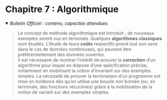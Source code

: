 # Chapitre 7 : Algorithmique
<details open>
    <summary><i>Bulletin Officiel : contenu, capacités attendues</i></summary>

> Le concept de méthode algorithmique est introduit ; de nouveaux exemples seront vus en terminale. Quelques **algorithmes classiques** sont étudiés. L’étude de leurs **coûts** respectifs prend tout son sens dans le cas de données nombreuses, qui peuvent être préférentiellement des données ouvertes.  
>  Il est nécessaire de montrer l’intérêt de prouver la **correction** d’un algorithme pour lequel on dispose d’une spécification précise, notamment en mobilisant la notion d’invariant sur des exemples simples. La nécessité de prouver la terminaison d’un programme est mise en évidence dès qu’on utilise une boucle non bornée (ou, en terminale, des fonctions récursives) grâce à la mobilisation de la notion de variant sur des exemples simples.
</details>
